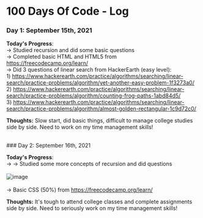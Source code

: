 # 100 Days Of Code - Log

### Day 1: September 15th, 2021 

**Today's Progress**: <br>
-> Studied recursion and did some basic questions <br>
-> Completed basic HTML and HTML5 from https://freecodecamp.org/learn/ <br>
-> Did 3 questions of linear search from HackerEarth (easy level): <br>
    1) https://www.hackerearth.com/practice/algorithms/searching/linear-search/practice-problems/algorithm/yet-another-easy-problem-1f3273a0/ <br>
    2) https://www.hackerearth.com/practice/algorithms/searching/linear-search/practice-problems/algorithm/counting-frog-paths-1abd84d5/ <br>
    3) https://www.hackerearth.com/practice/algorithms/searching/linear-search/practice-problems/algorithm/almost-golden-rectangular-1c9d72c0/ <br>
    
**Thoughts:** Slow start, did basic things, difficult to manage college studies side by side. Need to work on my time management skills!

<br>
### Day 2: September 16th, 2021 

**Today's Progress**: <br>
-> -> Studied some more concepts of recursion and did  questions <br> <br>
![image](https://user-images.githubusercontent.com/79104812/133666171-e7a15b21-75cb-4be3-900f-7066d8cc75d4.png)
<br> <br>
-> Basic CSS (50%) from https://freecodecamp.org/learn/ <br>
    
**Thoughts:** It's tough to attend college classes and complete assignments side by side. Need to seriously work on my time management skills! 


